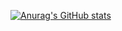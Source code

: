 [![Anurag's GitHub stats](https://github-readme-stats.vercel.app/api?username=Eski100)](https://github.com/Eski100/github-readme-stats)
